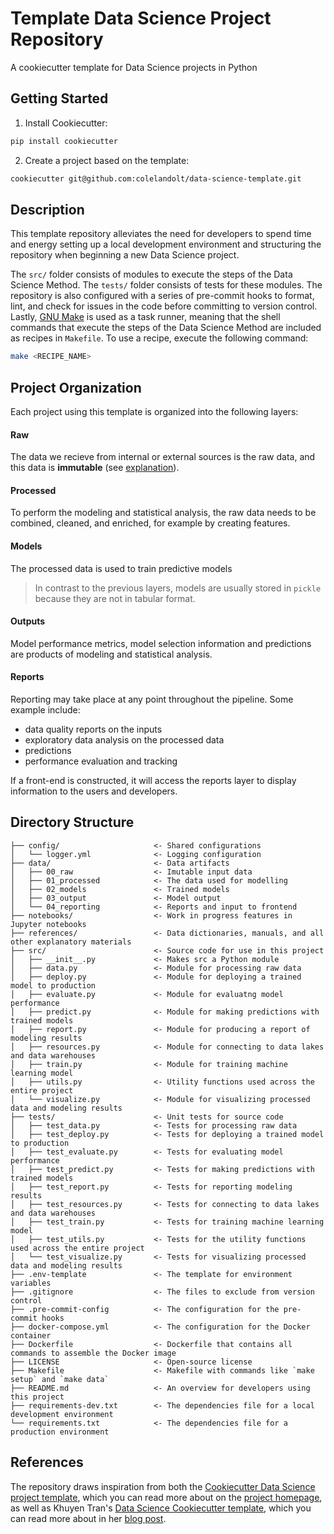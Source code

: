 # Template Data Science Project Repository
A cookiecutter template for Data Science projects in Python

## Getting Started
1. Install Cookiecutter:
```bash
pip install cookiecutter
```

2. Create a project based on the template:
```bash
cookiecutter git@github.com:colelandolt/data-science-template.git
```

## Description
This template repository alleviates the need for developers to spend time and energy setting up a local development environment and structuring the repository when beginning a new Data Science project. 

The `src/` folder  consists of modules to execute the steps of the Data Science Method. The `tests/` folder consists of tests for these modules. The repository is also configured with a series of pre-commit hooks to format, lint, and check for issues in the code before committing to version control. Lastly, [GNU Make](https://www.gnu.org/software/make/) is used as a task runner, meaning that the shell commands that execute the steps of the Data Science Method are included as recipes in `Makefile`. To use a recipe, execute the following command:
```bash
make <RECIPE_NAME>
```

## Project Organization
Each project using this template is organized into the following layers:

#### Raw
The data we recieve from internal or external sources is the raw data, and this data is **immutable** (see [explanation](https://cookiecutter-data-science.drivendata.org/opinions/#raw-data-is-immutable)).

#### Processed
To perform the modeling and statistical analysis, the raw data needs to be combined, cleaned, and enriched, for example by creating features. 

#### Models
The processed data is used to train predictive models
> In contrast to the previous layers, models are usually stored in `pickle` because they are not in tabular format.

#### Outputs
Model performance metrics, model selection information and predictions are products of modeling and statistical analysis.

#### Reports
Reporting may take place at any point throughout the pipeline. Some example include:
- data quality reports on the inputs
- exploratory data analysis on the processed data
- predictions
- performance evaluation and tracking

If a front-end is constructed, it will access the reports layer to display information to the users and developers.

## Directory Structure

```
├── config/                     <- Shared configurations
│   └── logger.yml              <- Logging configuration
├── data/                       <- Data artifacts
│   ├── 00_raw                  <- Imutable input data
│   ├── 01_processed            <- The data used for modelling
│   ├── 02_models               <- Trained models
│   ├── 03_output               <- Model output
│   └── 04_reporting            <- Reports and input to frontend
├── notebooks/                  <- Work in progress features in Jupyter notebooks
├── references/                 <- Data dictionaries, manuals, and all other explanatory materials
├── src/                        <- Source code for use in this project
│   ├── __init__.py             <- Makes src a Python module
│   ├── data.py                 <- Module for processing raw data
│   ├── deploy.py               <- Module for deploying a trained model to production
│   ├── evaluate.py             <- Module for evaluatng model performance
│   ├── predict.py              <- Module for making predictions with trained models
│   ├── report.py               <- Module for producing a report of modeling results
│   ├── resources.py            <- Module for connecting to data lakes and data warehouses
│   ├── train.py                <- Module for training machine learning model
│   ├── utils.py                <- Utility functions used across the entire project
│   └── visualize.py            <- Module for visualizing processed data and modeling results
├── tests/                      <- Unit tests for source code
│   ├── test_data.py            <- Tests for processing raw data
│   ├── test_deploy.py          <- Tests for deploying a trained model to production
│   ├── test_evaluate.py        <- Tests for evaluating model performance
│   ├── test_predict.py         <- Tests for making predictions with trained models
│   ├── test_report.py          <- Tests for reporting modeling results
│   ├── test_resources.py       <- Tests for connecting to data lakes and data warehouses
│   ├── test_train.py           <- Tests for training machine learning model
│   ├── test_utils.py           <- Tests for the utility functions used across the entire project
│   └── test_visualize.py       <- Tests for visualizing processed data and modeling results
├── .env-template               <- The template for environment variables
├── .gitignore                  <- The files to exclude from version control
├── .pre-commit-config          <- The configuration for the pre-commit hooks
├── docker-compose.yml          <- The configuration for the Docker container
├── Dockerfile                  <- Dockerfile that contains all commands to assemble the Docker image
├── LICENSE                     <- Open-source license
├── Makefile                    <- Makefile with commands like `make setup` and `make data`
├── README.md                   <- An overview for developers using this project
├── requirements-dev.txt        <- The dependencies file for a local development environment
└── requirements.txt            <- The dependencies file for a production environment
```

## References
The repository draws inspiration from both the [Cookiecutter Data Science project template](https://github.com/drivendataorg/cookiecutter-data-science), which you can read more about on the [project homepage](https://cookiecutter-data-science.drivendata.org/), as well as Khuyen Tran's [Data Science Cookiecutter template](https://github.com/khuyentran1401/data-science-template), which you can read more about in her [blog post](https://codecut.ai/how-to-structure-a-data-science-project-for-readability-and-transparency-2/).